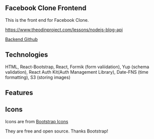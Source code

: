 ## Facebook Clone Frontend

This is the front end for Facebook Clone.

https://www.theodinproject.com/lessons/nodejs-blog-api

[Backend Github](https://github.com/ericchi00/Facebook-Clone-Backend)

## Technologies

HTML, React-Bootstrap, React, Formik (form valiidation), Yup (schema validation), React Auth Kit(Auth Management Library), Date-FNS (time formatting), S3 (storing images)

## Features

## Icons

Icons are from [Bootstrap Icons](https://icons.getbootstrap.com/)

They are free and open source. Thanks Bootstrap!
